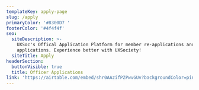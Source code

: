 ```yaml
---
templateKey: apply-page
slug: /apply
primaryColor: '#8300D7 '
footerColor: '#4f4f4f'
seo:
  siteDescription: >-
    UXSoc's Offical Application Platform for member re-applications and officer
    applications. Experience better with UXSociety!
  siteTitle: Apply
headerSection:
  buttonVisible: true
  title: Officer Applications
link: 'https://airtable.com/embed/shr0AAzifPZPwvGUv?backgroundColor=pink'
---
```


